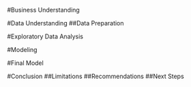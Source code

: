 #Business Understanding

#Data Understanding
##Data Preparation

#Exploratory Data Analysis

#Modeling

#Final Model

#Conclusion
##Limitations
##Recommendations
##Next Steps

